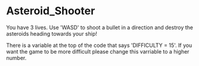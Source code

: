 # Asteroid_Shooter

You have 3 lives.
Use 'WASD' to shoot a bullet in a direction and destroy the asteroids heading towards your ship!

There is a variable at the top  of the code that says 'DIFFICULTY = 15'. If you want the game to be more difficult please change this varriable to a higher number.
